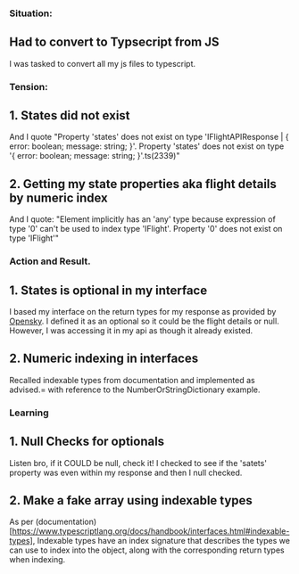 ### Situation:

## Had to convert to Typsecript from JS

I was tasked to convert all my js files to typescript.

### Tension:

## 1. States did not exist

And I quote "Property 'states' does not exist on type 'IFlightAPIResponse | { error: boolean; message: string; }'.
Property 'states' does not exist on type '{ error: boolean; message: string; }'.ts(2339)"

## 2. Getting my state properties aka flight details by numeric index

And I quote: "Element implicitly has an 'any' type because expression of type '0' can't be used to index type 'IFlight'.
Property '0' does not exist on type 'IFlight'"

### Action and Result.

## 1. States is optional in my interface

I based my interface on the return types for my response as provided by [Opensky](https://openskynetwork.github.io/opensky-api/rest.html#all-state-vectors). I defined it as an optional so it could be the flight details or null. However, I was accessing it in my api as though it already existed.

## 2. Numeric indexing in interfaces

Recalled indexable types from documentation and implemented as advised.= with reference to the NumberOrStringDictionary example.

### Learning

## 1. Null Checks for optionals

Listen bro, if it COULD be null, check it! I checked to see if the 'satets' property was even within my response and then I null checked.

## 2. Make a fake array using indexable types

As per (documentation)[https://www.typescriptlang.org/docs/handbook/interfaces.html#indexable-types], Indexable types have an index signature that describes the types we can use to index into the object, along with the corresponding return types when indexing.
